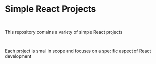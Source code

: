 <h1>Simple React Projects</h1>
<br>
<p>This repository contains a variety of simple React projects</p>
<br>
<p>Each project is small in scope and focuses on a specific aspect of React development</p>
